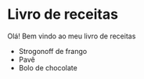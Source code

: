 # Livro de receitas
Olá! Bem vindo ao meu livro de receitas 
 * Strogonoff de frango
 * Pavê
 * Bolo de chocolate

